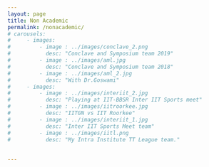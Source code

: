 ```yaml
---
layout: page
title: Non Academic
permalink: /nonacademic/
# carousels:
#     - images:
#         - image : ../images/conclave_2.png
#           desc: "Conclave and Symposium team 2019"
#         - image : ../images/aml.jpg
#           desc: "Conclave and Symposium team 2018"
#         - image : ../images/aml_2.jpg
#           desc: "With Dr.Goswami"
#     - images:
#         - image : ../images/interiit_2.jpg
#           desc: "Playing at IIT-BBSR Inter IIT Sports meet"
#         - image : ../images/iitroorkee.jpg
#           desc: "IITGN vs IIT Roorkee"
#         - image : ../images/interiit_1.jpg
#           desc: "Inter IIT Sports Meet team"
#         - image : ../images/iitl.png
#           desc: "My Intra Institute TT League team."
        
        
---
```



<!-- ## Rubik's Cube

![](../images/rubiks.gif)

My journey with the Rubik's cube started way back in class 5 when I was fascinated with the puzzle. Slowly I started getting better at solving it, when in class 10, I was able to solve in just around 13 seconds! I slowly adapted myself to solving a variety of different twisty puzzles, and can today solve more than 15 kinds of twisties!

## Sports - Table Tennis

{% include carousel.html height="50" unit="%" duration="7" number="2" %}

- Part of Carnegie Mellon University team currently.

- Made my entry into IITGN's Table tennis team in my first year, where I was the lead player for the team. I represented the institute for table tennis throughout various tournaments, most notably the Inter IIT Sports meet of 2018 (IIT Guwahati, lost in group stage) and 2019 ( IIT Bhubaneswar, lost at QF vs IIT Roorkee).

- Institute Secretary of Table Tennis ('19 - '20) - managed all aspects of table tennis culture at IITGN include budgeting, infrastructure, and event management

- Launched the first ever Intra IITGN Table Tennis League (IITL)  with over 100 participants in 6 teams. 

- Former State player in Tamil Nadu


## Instruments

<iframe width="420" height="315" src="http://www.youtube.com/embed/hccr3vX6kyw" frameborder="0" allowfullscreen></iframe>

I play the keyboard when I want to feel at peace :) This is a cover of Fur Elise that I did a while back.

## Torque

![](../images/torque.png)

Torque is the annual campus magazine of IITGN. I joined the Torque 3.0 team as the Chief Editor of the Editorial Board. It took a lot of effort to write, collaborate, and go from releasing the online version of the magazine to actually printing it amidst a pandemic! -->
<!-- 

## Amalthea

{% include carousel.html height="50" unit="%" duration="7" number="1" %}

Amalthea - Annual Technical Summit of IITGN

- I joined Amalthea in my first year where I was part of the Conclave and Symposium team. During the event, I had the opportunity to accompany Dr JN Goswami during his visit to IITGN

- In my second year, I was promoted to head the Conclave team, and invited and hosted several dignitaries from across the nation including , Dr S Christopher - Former Chairman, DRDO, Mr Sudarshan Sen - Former Executive Director RBI, Dr Tapan Misra - Former Director of SAC, ISRO among many others

## Team LaTeX

![](../images/latex_2.jpg)

Team LaTeX was born with the spirit of inculcating a technical culture in the institute.  LaTeX is a popular typesetting tool used in most academic works, and we hosted a two day workshop to improve the understanding of LaTeX amongst the students of IITGN. In my first year, I was a organizer, and in my second year, managed the entire event.
 -->




<!-- ## Writing

I occasionally like to write on my experiences and things that I did uniquely. Checkout some of my articles below.

- GRE: My Test Centre Experience | by Dwip Dalal | Medium 

- Cracking the MITACS Globalink Research Internship (GRI) | by Dwip Dalal | Medium  - Record number of people cracked MITACS from IITGN after the article. Correlation -->  

<!-- - Invent@IITGN 2019 Experience - Praveen | Academic Council | IIT Gandhinagar 

- Pandemic? What pandemic? We’re Innovators! - Torque 

An old blog website that I had. A peek into 2nd year Praveen XD - Random Thoughts – A peek into my mind (wordpress.com) 

More on my experiences on applying to grad school, and how I dominated GRE and TOEFL. Stay tuned...

## Teaching and Mentoring

- Spring '22 - Peer Assisted Learning Mentor: Guiding and teaching freshmen who have difficulty in adjusting to college life in English

- Fall '21 - Teaching Assistant: For the graduate level Natural Language Processing course - Initiated and supervised 4 projects as part of the course.

- Spring '21 - Academic Discussion Hours Mentor: Mentored and taught concepts to freshmen for the Introduction to Analog and Digital Electronics course.

- Fall '20 - Academic Discussion Hours Mentor: Mentored and taught concepts to sophomores for the Digital Systems course.

- Python for Robotics Workshop: Introduction to Robotics -  Hosted a workshop using a library that I developed for python. -->